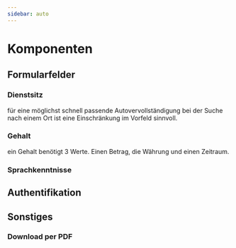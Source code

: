 ```yaml
---
sidebar: auto
---
```


# Komponenten

## Formularfelder

### Dienstsitz

für eine möglichst schnell passende Autovervollständigung bei der Suche nach einem
Ort ist eine Einschränkung im Vorfeld sinnvoll. 

### Gehalt

ein Gehalt benötigt 3 Werte. Einen Betrag, die Währung und einen Zeitraum. 

### Sprachkenntnisse

## Authentifikation

## Sonstiges

### Download per PDF